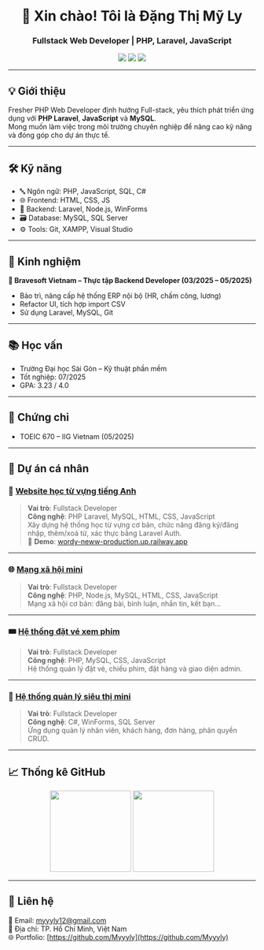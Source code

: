 <h1 align="center">👋 Xin chào! Tôi là Đặng Thị Mỹ Ly</h1>
<h3 align="center">Fullstack Web Developer | PHP, Laravel, JavaScript</h3>

<p align="center">
  <a href="mailto:myyyly12@gmail.com"><img src="https://img.shields.io/badge/Email-myyyly12@gmail.com-red?style=flat&logo=gmail" /></a>
  <a href="https://github.com/Myyyly"><img src="https://img.shields.io/badge/GitHub-Myyyly-black?style=flat&logo=github" /></a>
  <a href="https://linkedin.com/in/đặng-thị-mỹ-ly-b6bb06228"><img src="https://img.shields.io/badge/LinkedIn-Đặng Thị Mỹ Ly-blue?style=flat&logo=linkedin" /></a>
</p>

---

## 💡 Giới thiệu

Fresher PHP Web Developer định hướng Full-stack, yêu thích phát triển ứng dụng với **PHP Laravel**, **JavaScript** và **MySQL**.  
Mong muốn làm việc trong môi trường chuyên nghiệp để nâng cao kỹ năng và đóng góp cho dự án thực tế.

---

## 🛠️ Kỹ năng

- 🔤 Ngôn ngữ: PHP, JavaScript, SQL, C#
- 🌐 Frontend: HTML, CSS, JS
- 🧩 Backend: Laravel, Node.js, WinForms
- 🗃️ Database: MySQL, SQL Server
- ⚙️ Tools: Git, XAMPP, Visual Studio

---

## 🧪 Kinh nghiệm

**🎯 Bravesoft Vietnam – Thực tập Backend Developer (03/2025 – 05/2025)**  
- Bảo trì, nâng cấp hệ thống ERP nội bộ (HR, chấm công, lương)  
- Refactor UI, tích hợp import CSV  
- Sử dụng Laravel, MySQL, Git  

---

## 📚 Học vấn

- Trường Đại học Sài Gòn – Kỹ thuật phần mềm  
- Tốt nghiệp: 07/2025  
- GPA: 3.23 / 4.0

---

## 🏅 Chứng chỉ

- TOEIC 670 – IIG Vietnam (05/2025)

---

## 🚀 Dự án cá nhân

### 📘 [Website học từ vựng tiếng Anh](https://github.com/Myyyly/wordy-neww)
> **Vai trò**: Fullstack Developer  
> **Công nghệ**: PHP Laravel, MySQL, HTML, CSS, JavaScript  
> Xây dựng hệ thống học từ vựng cơ bản, chức năng đăng ký/đăng nhập, thêm/xoá từ, xác thực bằng Laravel Auth.  
> 🔗 **Demo**: [wordy-neww-production.up.railway.app](https://wordy-neww-production.up.railway.app)

---

### 🌐 [Mạng xã hội mini](https://github.com/Myyyly/LUK)
> **Vai trò**: Fullstack Developer  
> **Công nghệ**: PHP, Node.js, MySQL, HTML, CSS, JavaScript  
> Mạng xã hội cơ bản: đăng bài, bình luận, nhắn tin, kết bạn...

---

### 🎟 [Hệ thống đặt vé xem phim](https://github.com/HuynhQuocTien/Group-2-Saturday)
> **Vai trò**: Fullstack Developer  
> **Công nghệ**: PHP, MySQL, CSS, JavaScript  
> Hệ thống quản lý đặt vé, chiếu phim, đặt hàng và giao diện admin.

---

### 🛒 [Hệ thống quản lý siêu thị mini](https://github.com/MTLOVEXT/MiniStore_C_Sharp)
> **Vai trò**: Fullstack Developer  
> **Công nghệ**: C#, WinForms, SQL Server  
> Ứng dụng quản lý nhân viên, khách hàng, đơn hàng, phân quyền CRUD.

---

## 📈 Thống kê GitHub

<p align="center">
  <img src="https://github-readme-stats.vercel.app/api?username=Myyyly&show_icons=true&theme=tokyonight" height="165">
  <img src="https://github-readme-stats.vercel.app/api/top-langs/?username=Myyyly&layout=compact&theme=tokyonight" height="165">
</p>

---

## 💬 Liên hệ

📧 Email: myyyly12@gmail.com  
📍 Địa chỉ: TP. Hồ Chí Minh, Việt Nam  
🌐 Portfolio: [https://github.com/Myyyly](https://github.com/Myyyly)
